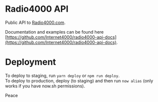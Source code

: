 # Radio4000 API

Public API to [Radio4000.com](https://radio4000.com).

Documentation and examples can be found here [https://github.com/Internet4000/radio4000-api-docs](https://github.com/Internet4000/radio4000-api-docs).

# Deployment

To deploy to staging, run `yarn deploy` or `npm run deploy`.  
To deploy to production, deploy (to staging) and then run `now alias` (only works if you have now.sh permissions).

Peace